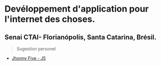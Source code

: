 # Devéloppement d'application pour l'internet des choses. 
## Senai CTAI- Florianópolis, Santa Catarina, Brésil.

> Sugestion personel
* [Jhonny Five - J5](http://johnny-five.io, "jHONNY FIVE")